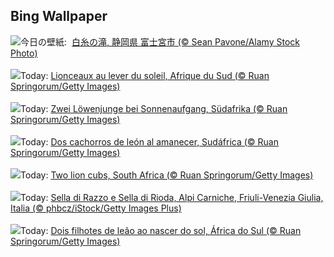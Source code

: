 ## Bing Wallpaper
![](https://www.bing.com/th?id=OHR.Xiaoxue2024_JA-JP4930643570_UHD.jpg&w=1000)今日の壁紙: &nbsp;[白糸の滝, 静岡県 富士宮市 (© Sean Pavone/Alamy Stock Photo)](https://www.bing.com/th?id=OHR.Xiaoxue2024_JA-JP4930643570_UHD.jpg)
<br><br/>
![](https://www.bing.com/th?id=OHR.LionCubs_FR-FR2539679303_UHD.jpg&w=1000)Today: [Lionceaux au lever du soleil, Afrique du Sud (© Ruan Springorum/Getty Images)](https://www.bing.com/th?id=OHR.LionCubs_FR-FR2539679303_UHD.jpg)
<br><br/>
![](https://www.bing.com/th?id=OHR.LionCubs_DE-DE4457487465_UHD.jpg&w=1000)Today: [Zwei Löwenjunge bei Sonnenaufgang, Südafrika (© Ruan Springorum/Getty Images)](https://www.bing.com/th?id=OHR.LionCubs_DE-DE4457487465_UHD.jpg)
<br><br/>
![](https://www.bing.com/th?id=OHR.LionCubs_ES-ES2358814300_UHD.jpg&w=1000)Today: [Dos cachorros de león al amanecer, Sudáfrica (© Ruan Springorum/Getty Images)](https://www.bing.com/th?id=OHR.LionCubs_ES-ES2358814300_UHD.jpg)
<br><br/>
![](https://www.bing.com/th?id=OHR.LionCubs_EN-GB7386144841_UHD.jpg&w=1000)Today: [Two lion cubs, South Africa (© Ruan Springorum/Getty Images)](https://www.bing.com/th?id=OHR.LionCubs_EN-GB7386144841_UHD.jpg)
<br><br/>
![](https://www.bing.com/th?id=OHR.NationalTreeDay_IT-IT7236455581_UHD.jpg&w=1000)Today: [Sella di Razzo e Sella di Rioda, Alpi Carniche, Friuli-Venezia Giulia, Italia (© phbcz/iStock/Getty Images Plus)](https://www.bing.com/th?id=OHR.NationalTreeDay_IT-IT7236455581_UHD.jpg)
<br><br/>
![](https://www.bing.com/th?id=OHR.LionCubs_PT-BR9649632612_UHD.jpg&w=1000)Today: [Dois filhotes de leão ao nascer do sol, África do Sul (© Ruan Springorum/Getty Images)](https://www.bing.com/th?id=OHR.LionCubs_PT-BR9649632612_UHD.jpg)
<br><br/>

